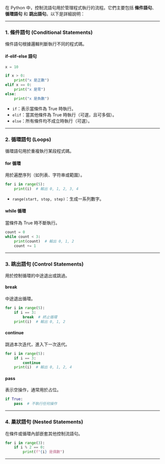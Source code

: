 在 Python 中，控制流語句用於管理程式執行的流程。它們主要包括 **條件語句**、**循環語句** 和 **跳出語句**。以下是詳細說明：

---

### **1. 條件語句 (Conditional Statements)**
條件語句根據邏輯判斷執行不同的程式碼。

#### **if-elif-else 語句**
```python
x = 10

if x > 0:
    print("x 是正數")
elif x == 0:
    print("x 是零")
else:
    print("x 是負數")
```
- `if`：表示當條件為 True 時執行。
- `elif`：當其他條件為 True 時執行（可選，且可多個）。
- `else`：所有條件均不成立時執行（可選）。

---

### **2. 循環語句 (Loops)**
循環語句用於重複執行某段程式碼。

#### **for 循環**
用於遍歷序列（如列表、字符串或範圍）。
```python
for i in range(5):
    print(i)  # 輸出 0, 1, 2, 3, 4
```
- `range(start, stop, step)`：生成一系列數字。

#### **while 循環**
當條件為 True 時不斷執行。
```python
count = 0
while count < 3:
    print(count)  # 輸出 0, 1, 2
    count += 1
```

---

### **3. 跳出語句 (Control Statements)**
用於控制循環的中途退出或跳過。

#### **break**
中途退出循環。
```python
for i in range(5):
    if i == 3:
        break  # 終止循環
    print(i)  # 輸出 0, 1, 2
```

#### **continue**
跳過本次迭代，進入下一次迭代。
```python
for i in range(5):
    if i == 3:
        continue
    print(i)  # 輸出 0, 1, 2, 4
```

#### **pass**
表示空操作，通常用於占位。
```python
if True:
    pass  # 不執行任何操作
```

---

### **4. 巢狀語句 (Nested Statements)**
在條件或循環內部嵌套其他控制流語句。
```python
for i in range(3):
    if i % 2 == 0:
        print(f"{i} 是偶數")
```

---

